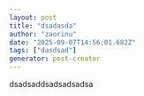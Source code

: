 ```yaml
---
layout: post
title: "dsadasda"
author: "zaorinu"
date: "2025-09-07T14:56:01.682Z"
tags: ["dasdsad"]
generator: post-creator
---
```


dsadsaddsadsadsadsa
